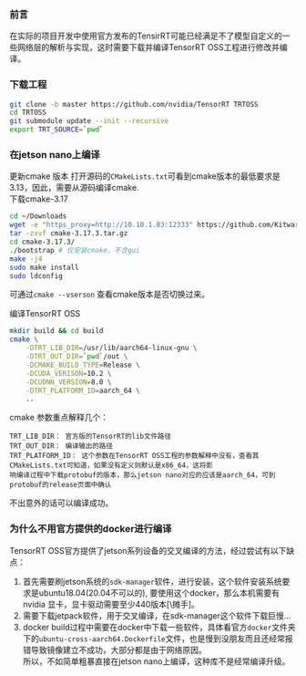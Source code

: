 
### 前言
在实际的项目开发中使用官方发布的TensirRT可能已经满足不了模型自定义的一些网络层的解析与实现，这时需要下载并编译TensorRT OSS工程进行修改并编译。

### 下载工程
```sh
git clone -b master https://github.com/nvidia/TensorRT TRTOSS
cd TRTOSS 
git submodule update --init --recursive
export TRT_SOURCE=`pwd`
```

### 在jetson nano上编译
更新cmake 版本
打开源码的`CMakeLists.txt`可看到cmake版本的最低要求是3.13，因此，需要从源码编译cmake.          
下载cmake-3.17
```sh
cd ~/Downloads
wget -e "https_proxy=http://10.10.1.83:12333" https://github.com/Kitware/CMake/releases/download/v3.17.3/cmake-3.17.3.tar.gz
tar -zxvf cmake-3.17.3.tar.gz
cd cmake-3.17.3/
./bootstrap # 仅安装cmake，不含gui
make -j4
sudo make install
sudo ldconfig
```
可通过`cmake --vserson` 查看cmake版本是否切换过来。          

编译TensorRT OSS          
```sh
mkdir build && cd build
cmake \
    -DTRT_LIB_DIR=/usr/lib/aarch64-linux-gnu \
    -DTRT_OUT_DIR=`pwd`/out \
    -DCMAKE_BUILD_TYPE=Release \
    -DCUDA_VERISON=10.2 \
    -DCUDNN_VERSION=8.0 \
    -DTRT_PLATFORM_ID=aarch_64 \
    ..
```
cmake 参数重点解释几个：
```
TRT_LIB_DIR： 官方版的TensorRT的lib文件路径
TRT_OUT_DIR： 编译输出的路径
TRT_PLATFORM_ID： 这个参数在TensorRT OSS工程的参数解释中没有，查看其CMakeLists.txt可知道，如果没有定义则默认是x86_64，这将影                                       响编译过程中下载protobuf的版本，那么jetson nano对应的应该是aarch_64，可到protobuf的release页面中确认
```
不出意外的话可以编译成功。

### 为什么不用官方提供的docker进行编译
TensorRT OSS官方提供了jetson系列设备的交叉编译的方法，经过尝试有以下缺点：
1. 首先需要刷jetson系统的`sdk-manager`软件，进行安装，这个软件安装系统要求是ubuntu18.04(20.04不可以的), 要使用这个docker，那么本机需要有nvidia 显卡，显卡驱动需要至少440版本[\摊手]。          
2. 需要下载jetpack软件，用于交叉编译，在sdk-manager这个软件下载巨慢...          
3. docker build过程中需要在docker中下载一些软件，具体看官方`docker`文件夹下的`ubuntu-cross-aarch64.Dockerfile`文件，也是慢到没朋友而且还经常报错导致镜像建立不成功，大部分都是由于网络原因。        
所以，不如简单粗暴直接在jetson nano上编译，这种库不是经常编译升级。


